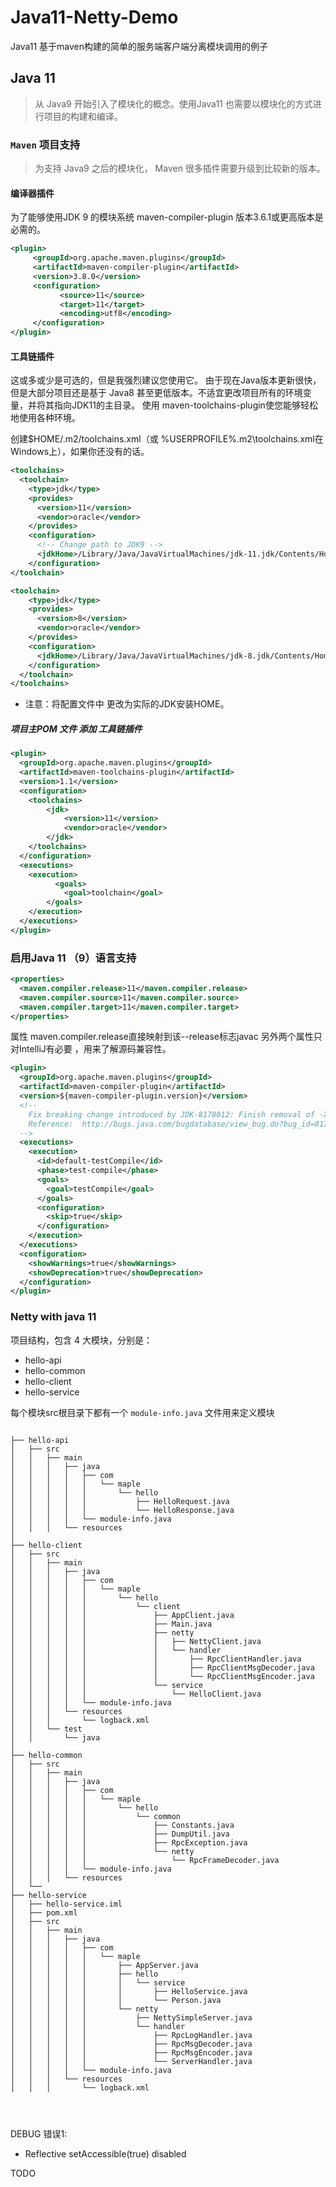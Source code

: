 # Java11-Netty-Demo

Java11 基于maven构建的简单的服务端客户端分离模块调用的例子

## Java 11 
> 从 Java9 开始引入了模块化的概念。使用Java11 也需要以模块化的方式进行项目的构建和编译。

### `Maven` 项目支持
> 为支持 Java9 之后的模块化， Maven 很多插件需要升级到比较新的版本。

#### 编译器插件

为了能够使用JDK 9 的模块系统 maven-compiler-plugin 版本3.6.1或更高版本是必需的。
```xml
<plugin>
     <groupId>org.apache.maven.plugins</groupId>
     <artifactId>maven-compiler-plugin</artifactId>
     <version>3.8.0</version>
     <configuration>
           <source>11</source>
           <target>11</target>
           <encoding>utf8</encoding>
     </configuration>
</plugin>

```

#### 工具链插件
这或多或少是可选的，但是我强烈建议您使用它。
由于现在Java版本更新很快，但是大部分项目还是基于 Java8 甚至更低版本。不适宜更改项目所有的环境变量，并将其指向JDK11的主目录。
使用 maven-toolchains-plugin使您能够轻松地使用各种环境。

创建$HOME/.m2/toolchains.xml（或 %USERPROFILE%\.m2\toolchains.xml在Windows上），如果你还没有的话。
```xml
<toolchains>
  <toolchain>
    <type>jdk</type>
    <provides>
      <version>11</version>
      <vendor>oracle</vendor>
    </provides>
    <configuration>
      <!-- Change path to JDK9 -->
      <jdkHome>/Library/Java/JavaVirtualMachines/jdk-11.jdk/Contents/Home</jdkHome>
    </configuration>
</toolchain>

<toolchain>
    <type>jdk</type>
    <provides>
      <version>8</version>
      <vendor>oracle</vendor>
    </provides>
    <configuration>
      <jdkHome>/Library/Java/JavaVirtualMachines/jdk-8.jdk/Contents/Home</jdkHome>
    </configuration>
  </toolchain>
</toolchains>

```

- 注意：将配置文件中 <jdkHome>  更改为实际的JDK安装HOME。


##### 项目主POM 文件 添加 工具链插件
```xml
<plugin>
  <groupId>org.apache.maven.plugins</groupId>
  <artifactId>maven-toolchains-plugin</artifactId>
  <version>1.1</version>
  <configuration>
    <toolchains>
        <jdk>
            <version>11</version>
            <vendor>oracle</vendor>
        </jdk>
    </toolchains>
  </configuration>
  <executions>
    <execution>
          <goals>
            <goal>toolchain</goal>
        </goals>
    </execution>
  </executions>
</plugin>

```


### 启用Java 11 （9）语言支持

```xml
<properties>
  <maven.compiler.release>11</maven.compiler.release>
  <maven.compiler.source>11</maven.compiler.source>
  <maven.compiler.target>11</maven.compiler.target>
</properties>

```

属性 maven.compiler.release直接映射到该--release标志javac
另外两个属性只对IntelliJ有必要 ，用来了解源码兼容性。

```xml
<plugin>
  <groupId>org.apache.maven.plugins</groupId>
  <artifactId>maven-compiler-plugin</artifactId>
  <version>${maven-compiler-plugin.version}</version>
  <!--
    Fix breaking change introduced by JDK-8178012: Finish removal of -Xmodule
    Reference:  http://bugs.java.com/bugdatabase/view_bug.do?bug_id=8178012
  -->
  <executions>
    <execution>
      <id>default-testCompile</id>
      <phase>test-compile</phase>
      <goals>
        <goal>testCompile</goal>
      </goals>
      <configuration>
        <skip>true</skip>
      </configuration>
    </execution>
  </executions>
  <configuration>
    <showWarnings>true</showWarnings>
    <showDeprecation>true</showDeprecation>
  </configuration>
</plugin>
```


### Netty with  java 11

项目结构，包含 4 大模块，分别是：
- hello-api
- hello-common
- hello-client
- hello-service

每个模块src根目录下都有一个 `module-info.java` 文件用来定义模块

```

├── hello-api
│   ├── src
│   │   ├── main
│   │   │   ├── java
│   │   │   │   ├── com
│   │   │   │   │   └── maple
│   │   │   │   │       └── hello
│   │   │   │   │           ├── HelloRequest.java
│   │   │   │   │           └── HelloResponse.java
│   │   │   │   └── module-info.java
│   │   │   └── resources
│   
├── hello-client
│   ├── src
│   │   ├── main
│   │   │   ├── java
│   │   │   │   ├── com
│   │   │   │   │   └── maple
│   │   │   │   │       └── hello
│   │   │   │   │           └── client
│   │   │   │   │               ├── AppClient.java
│   │   │   │   │               ├── Main.java
│   │   │   │   │               ├── netty
│   │   │   │   │               │   ├── NettyClient.java
│   │   │   │   │               │   └── handler
│   │   │   │   │               │       ├── RpcClientHandler.java
│   │   │   │   │               │       ├── RpcClientMsgDecoder.java
│   │   │   │   │               │       └── RpcClientMsgEncoder.java
│   │   │   │   │               └── service
│   │   │   │   │                   └── HelloClient.java
│   │   │   │   └── module-info.java
│   │   │   └── resources
│   │   │       └── logback.xml
│   │   └── test
│   │       └── java
│   
├── hello-common
│   ├── src
│   │   ├── main
│   │   │   ├── java
│   │   │   │   ├── com
│   │   │   │   │   └── maple
│   │   │   │   │       └── hello
│   │   │   │   │           └── common
│   │   │   │   │               ├── Constants.java
│   │   │   │   │               ├── DumpUtil.java
│   │   │   │   │               ├── RpcException.java
│   │   │   │   │               └── netty
│   │   │   │   │                   └── RpcFrameDecoder.java
│   │   │   │   └── module-info.java
│   │   │   └── resources
│   └── 
├── hello-service
│   ├── hello-service.iml
│   ├── pom.xml
│   ├── src
│   │   ├── main
│   │   │   ├── java
│   │   │   │   ├── com
│   │   │   │   │   └── maple
│   │   │   │   │       ├── AppServer.java
│   │   │   │   │       ├── hello
│   │   │   │   │       │   └── service
│   │   │   │   │       │       ├── HelloService.java
│   │   │   │   │       │       └── Person.java
│   │   │   │   │       └── netty
│   │   │   │   │           ├── NettySimpleServer.java
│   │   │   │   │           └── handler
│   │   │   │   │               ├── RpcLogHandler.java
│   │   │   │   │               ├── RpcMsgDecoder.java
│   │   │   │   │               ├── RpcMsgEncoder.java
│   │   │   │   │               └── ServerHandler.java
│   │   │   │   └── module-info.java
│   │   │   └── resources
│   │   │       └── logback.xml




```

DEBUG 错误1:

- Reflective setAccessible(true) disabled

TODO








